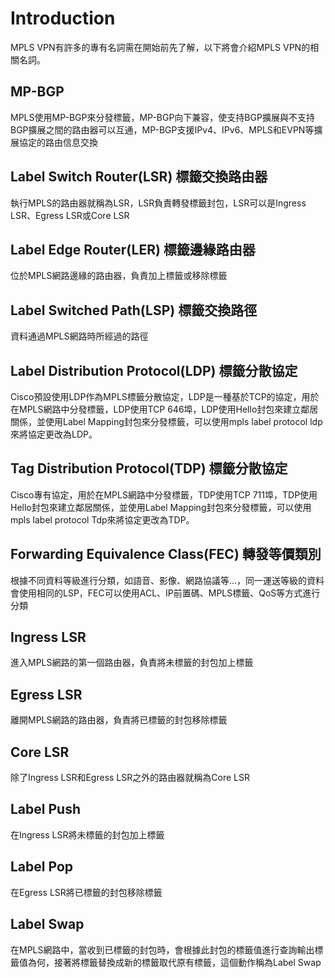 # Introduction #

MPLS VPN有許多的專有名詞需在開始前先了解，以下將會介紹MPLS VPN的相關名詞。

## MP-BGP ##

MPLS使用MP-BGP來分發標籤，MP-BGP向下兼容，使支持BGP擴展與不支持BGP擴展之間的路由器可以互通，MP-BGP支援IPv4、IPv6、MPLS和EVPN等擴展協定的路由信息交換

## Label Switch Router(LSR) 標籤交換路由器 ##

執行MPLS的路由器就稱為LSR，LSR負責轉發標籤封包，LSR可以是Ingress LSR、Egress LSR或Core LSR

## Label Edge Router(LER) 標籤邊緣路由器 ##

位於MPLS網路邊緣的路由器，負責加上標籤或移除標籤

## Label Switched Path(LSP) 標籤交換路徑 ##

資料通過MPLS網路時所經過的路徑

## Label Distribution Protocol(LDP) 標籤分散協定 ## 

Cisco預設使用LDP作為MPLS標籤分散協定，LDP是一種基於TCP的協定，用於在MPLS網路中分發標籤，LDP使用TCP 646埠，LDP使用Hello封包來建立鄰居關係，並使用Label Mapping封包來分發標籤，可以使用mpls label protocol ldp來將協定更改為LDP。


## Tag Distribution Protocol(TDP) 標籤分散協定 ## 

Cisco專有協定，用於在MPLS網路中分發標籤，TDP使用TCP 711埠，TDP使用Hello封包來建立鄰居關係，並使用Label Mapping封包來分發標籤，可以使用mpls label protocol Tdp來將協定更改為TDP。

## Forwarding Equivalence Class(FEC) 轉發等價類別 ##

根據不同資料等級進行分類，如語音、影像、網路協議等...，同一運送等級的資料會使用相同的LSP，FEC可以使用ACL、IP前置碼、MPLS標籤、QoS等方式進行分類

## Ingress LSR ## 

進入MPLS網路的第一個路由器，負責將未標籤的封包加上標籤

## Egress LSR ##

離開MPLS網路的路由器，負責將已標籤的封包移除標籤

## Core LSR ##

除了Ingress LSR和Egress LSR之外的路由器就稱為Core LSR

## Label Push ##

在Ingress LSR將未標籤的封包加上標籤

## Label Pop ##

在Egress LSR將已標籤的封包移除標籤
 
## Label Swap  ##

在MPLS網路中，當收到已標籤的封包時，會根據此封包的標籤值進行查詢輸出標籤值為何，接著將標籤替換成新的標籤取代原有標籤，這個動作稱為Label Swap